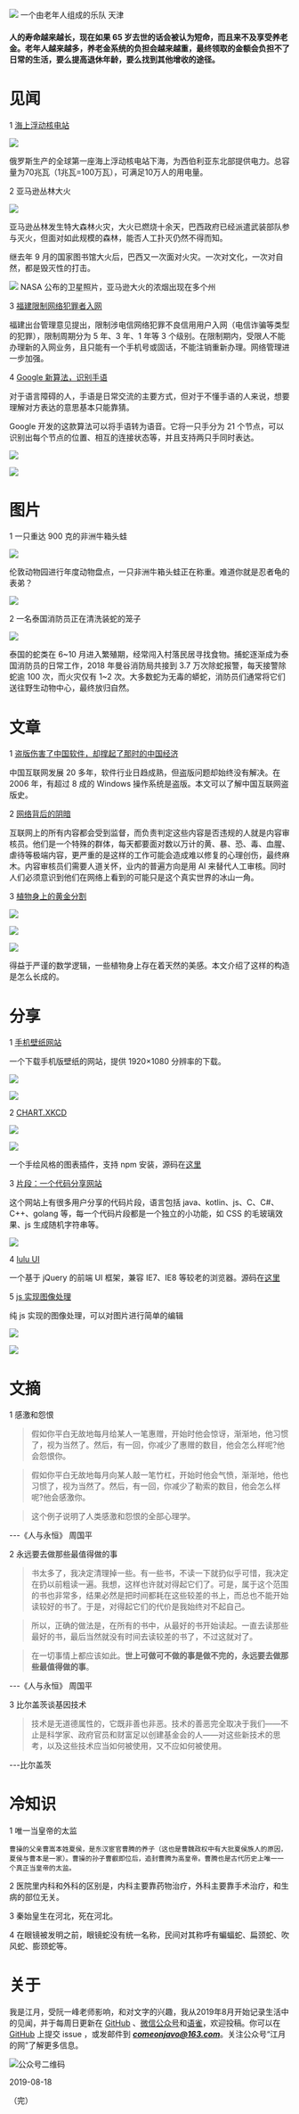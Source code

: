 ![](https://raw.githubusercontent.com/superJavo/image/master/oldteam.jpg)
一个由老年人组成的乐队  天津

#### 人的寿命越来越长，现在如果 65 岁去世的话会被认为短命，而且来不及享受养老金。老年人越来越多，养老金系统的负担会越来越重，最终领取的金额会负担不了日常的生活，要么提高退休年龄，要么找到其他增收的途径。

# 见闻

1 [海上浮动核电站](https://www.zaobao.com/znews/international/story20190824-983404)   

![](https://raw.githubusercontent.com/superJavo/image/master/ship.jpg)

俄罗斯生产的全球第一座海上浮动核电站下海，为西伯利亚东北部提供电力。总容量为70兆瓦（1兆瓦=100万瓦），可满足10万人的用电量。

2 亚马逊丛林大火

![](https://raw.githubusercontent.com/superJavo/image/master/amazon.jpg)

亚马逊丛林发生特大森林火灾，大火已燃烧十余天，巴西政府已经派遣武装部队参与灭火，但面对如此规模的森林，能否人工扑灭仍然不得而知。  

继去年 9 月的国家图书馆大火后，巴西又一次面对火灾。一次对文化，一次对自然，都是毁灭性的打击。

![](https://raw.githubusercontent.com/superJavo/image/master/amazon2.jpg)
NASA 公布的卫星照片，亚马逊大火的浓烟出现在多个州

3 [福建限制网络犯罪者入网](http://fjca.miit.gov.cn/News/13612.html)  

福建出台管理意见提出，限制涉电信网络犯罪不良信用用户入网（电信诈骗等类型的犯罪），限制周期分为 5 年、3 年、1 年等 3 个级别。在限制期内，受限人不能办理新的入网业务，且只能有一个手机号或固话，不能注销重新办理。网络管理进一步加强。

4 [Google 新算法，识别手语](https://www.bbc.com/news/technology-49410945)  

对于语言障碍的人，手语是日常交流的主要方式，但对于不懂手语的人来说，想要理解对方表达的意思基本只能靠猜。

Google 开发的这款算法可以将手语转为语音。它将一只手分为 21 个节点，可以识别出每个节点的位置、相互的连接状态等，并且支持两只手同时表达。

![](https://raw.githubusercontent.com/superJavo/image/master/hand.png)

![](https://raw.githubusercontent.com/superJavo/image/master/hand.gif)


# 图片

1 一只重达 900 克的非洲牛箱头蛙

![](https://raw.githubusercontent.com/superJavo/image/master/fatfrog.jpg)

伦敦动物园进行年度动物盘点，一只非洲牛箱头蛙正在称重。难道你就是忍者龟的表弟？

![](https://raw.githubusercontent.com/superJavo/image/master/tortoise.jpg)

2 一名泰国消防员正在清洗装蛇的笼子

![](https://raw.githubusercontent.com/superJavo/image/master/snake.jpg)

泰国的蛇类在 6~10 月进入繁殖期，经常闯入村落民居寻找食物。捕蛇逐渐成为泰国消防员的日常工作，2018 年曼谷消防局共接到 3.7 万次除蛇报警，每天接警除蛇逾 100 次，而火灾仅有 1~2 次。大多数蛇为无毒的蟒蛇，消防员们通常将它们送往野生动物中心，最终放归自然。

# 文章

1 [盗版伤害了中国软件，却撑起了那时的中国经济](https://dajia.qq.com/original/category/lyj20180428.html) 

中国互联网发展 20 多年，软件行业日趋成熟，但盗版问题却始终没有解决。在 2006 年，有超过 8 成的 Windows 操作系统是盗版。本文可以了解中国互联网盗版史。

2 [网络背后的阴暗](https://www.ifanr.com/1246758)   

互联网上的所有内容都会受到监督，而负责判定这些内容是否违规的人就是内容审核员。他们是一个特殊的群体，每天都要面对数以万计的黄、暴、恐、毒、血腥、虐待等极端内容，更严重的是这样的工作可能会造成难以修复的心理创伤，最终麻木。内容审核员们需要人道关怀，业内的普遍方向是用 AI 来替代人工审核。同时人们必须意识到他们在网络上看到的可能只是这个真实世界的冰山一角。

3 [植物身上的黄金分割](https://card.weibo.com/article/m/show/id/2309404407466321379574)  

![](https://raw.githubusercontent.com/superJavo/image/master/qsl.jpg)  

![](https://raw.githubusercontent.com/superJavo/image/master/xrk.jpg)  

![](https://raw.githubusercontent.com/superJavo/image/master/dylh.jpg)

得益于严谨的数学逻辑，一些植物身上存在着天然的美感。本文介绍了这样的构造是怎么长成的。

# 分享

1 [手机壁纸网站](https://mc-myth.cn/files/wallpaper)   

一个下载手机版壁纸的网站，提供 1920×1080 分辨率的下载。

![](https://raw.githubusercontent.com/superJavo/image/master/wallpaper2.png)  

![](https://raw.githubusercontent.com/superJavo/image/master/wallpaper1.png)  


2 [CHART.XKCD](https://timqian.com/chart.xkcd)  

![](https://raw.githubusercontent.com/superJavo/image/master/CHART.XKCD.png)

![](https://raw.githubusercontent.com/superJavo/image/master/CHART.XKCD2.png)

一个手绘风格的图表插件，支持 npm 安装，源码在[这里](https://github.com/timqian/chart.xkcd)

3 [片段：一个代码分享网站](https://pianduan.fun/)  

这个网站上有很多用户分享的代码片段，语言包括 java、kotlin、js、C、C#、C++、golang 等，每一个代码片段都是一个独立的小功能，如 CSS 的毛玻璃效果、js 生成随机字符串等。

![](https://raw.githubusercontent.com/superJavo/image/master/pianduan.png)

4 [lulu UI](https://l-ui.com)

一个基于 jQuery 的前端 UI 框架，兼容 IE7、IE8 等较老的浏览器。源码在[这里](https://github.com/yued-fe/lulu)

5 [js 实现图像处理](https://chenshenhai.github.io/pictool-doc)

纯 js 实现的图像处理，可以对图片进行简单的编辑

![](https://raw.githubusercontent.com/superJavo/image/master/pictool.png)

![](https://raw.githubusercontent.com/superJavo/image/master/pictool.gif)

# 文摘

1 感激和怨恨

>假如你平白无故地每月给某人一笔惠赠，开始时他会惊讶，渐渐地，他习惯了，视为当然了。然后，有一回，你减少了惠赠的数目，他会怎么样呢?他会怨恨你。　　

>假如你平白无故地每月向某人敲一笔竹杠，开始时他会气愤，渐渐地，他也习惯了，视为当然了。然后，有一回，你减少了勒索的数目，他会怎么样呢?他会感激你。  

>这个例子说明了人类感激和怨恨的全部心理学。  

---《人与永恒》 周国平

2 永远要去做那些最值得做的事

>书太多了，我决定清理掉一些。有一些书，不读一下就扔似乎可惜，我决定在扔以前粗读一遍。我想，这样也许就对得起它们了。可是，属于这个范围的书也非常多，结果必然是把时间都耗在这些较差的书上，而总也不能开始读较好的书了。于是，对得起它们的代价是我始终对不起自己。  

>所以，正确的做法是，在所有的书中，从最好的书开始读起。一直去读那些最好的书，最后当然就没有时间去读较差的书了，不过这就对了。  

>在一切事情上都应该如此。**世上可做可不做的事是做不完的，永远要去做那些最值得做的事**。

---《人与永恒》 周国平

3 比尔盖茨谈基因技术

>技术是无道德属性的，它既非善也非恶。技术的善恶完全取决于我们——不止是科学家、政府官员和财富足以创建基金会的人——对这些新技术的思考，以及这些技术应当如何被使用，又不应如何被使用。

---比尔盖茨

# 冷知识

1 唯一当皇帝的太监

    曹操的父亲曹嵩本姓夏侯，是东汉宦官曹腾的养子（这也是曹魏政权中有大批夏侯族人的原因，夏侯与曹本是一家）。曹操的孙子曹叡即位后，追封曹腾为高皇帝。曹腾也是古代历史上唯一一个真正当皇帝的太监。

2 医院里内科和外科的区别是，内科主要靠药物治疗，外科主要靠手术治疗，和生病的部位无关。

3 秦始皇生在河北，死在河北。

4 在眼镜被发明之前，眼镜蛇没有统一名称，民间对其称呼有蝙蝠蛇、扁颈蛇、吹风蛇、膨颈蛇等。

# 关于

我是江月，受阮一峰老师影响，和对文字的兴趣，我从2019年8月开始记录生活中的见闻，并于每周日更新在 [GitHub](https://superjavo.github.io/weekly) 、[微信公众号](https://weixin.sogou.com/weixin?type=1&s_from=input&query=Javo-Net&ie=utf8&_sug_=n&_sug_type_=)和[语雀](https://www.yuque.com/javo/weekly)，欢迎投稿。你可以在 [GitHub](https://github.com/superJavo/weekly) 上提交 issue ，或发邮件到 [***comeonjavo@163.com***](mailto://comeonjavo@163.com)。关注公众号“江月的网”了解更多信息。   

![公众号二维码](https://raw.githubusercontent.com/superJavo/image/master/wx_logo.jpg)

2019-08-18  

（完）